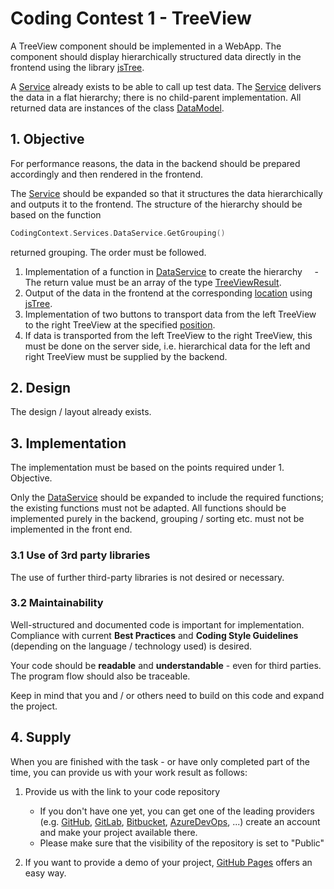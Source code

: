 # Coding Contest 1 - TreeView

A TreeView component should be implemented in a WebApp. The component should display hierarchically structured data directly in the frontend using the library [jsTree](https://www.jstree.com/docs).

A [Service](Services/DataService.cs) already exists to be able to call up test data. The [Service](Services/DataService.cs) delivers the data in a flat hierarchy; there is no child-parent implementation. All returned data are instances of the class [DataModel](Models/DataModel.cs).

## 1. Objective

For performance reasons, the data in the backend should be prepared accordingly and then rendered in the frontend.

The [Service](Services/DataService.cs) should be expanded so that it structures the data hierarchically and outputs it to the frontend. The structure of the hierarchy should be based on the function

```cpp
CodingContext.Services.DataService.GetGrouping()
```

returned grouping. The order must be followed.

1. Implementation of a function in [DataService](Services/DataService.cs) to create the hierarchy
    - The return value must be an array of the type [TreeViewResult](Models/TreeViewResult.cs).
2. Output of the data in the frontend at the corresponding [location](Views/Home/Index.cshtml) using [jsTree](https://www.jstree.com/docs).
3. Implementation of two buttons to transport data from the left TreeView to the right TreeView at the specified [position](Views/Home/Index.cshtml).
4. If data is transported from the left TreeView to the right TreeView, this must be done on the server side, i.e. hierarchical data for the left and right TreeView must be supplied by the backend.

## 2. Design

The design / layout already exists.

## 3. Implementation

The implementation must be based on the points required under 1. Objective.

Only the [DataService](Services/DataService.cs) should be expanded to include the required functions; the existing functions must not be adapted. All functions should be implemented purely in the backend, grouping / sorting etc. must not be implemented in the front end.

### 3.1 Use of 3rd party libraries

The use of further third-party libraries is not desired or necessary.

### 3.2 Maintainability

Well-structured and documented code is important for implementation. Compliance with current **Best Practices** and **Coding Style Guidelines** (depending on the language / technology used) is desired.

Your code should be **readable** and **understandable** - even for third parties. The program flow should also be traceable.

Keep in mind that you and / or others need to build on this code and expand the project.

## 4. Supply

When you are finished with the task - or have only completed part of the time, you can provide us with your work result as follows:

1. Provide us with the link to your code repository
   - If you don't have one yet, you can get one of the leading providers (e.g. [GitHub](https://github.com/), [GitLab](https://about.gitlab.com/), [Bitbucket](https://bitbucket.org/), [AzureDevOps](https://dev.azure.com/), ...) create an account and make your project available there.
   - Please make sure that the visibility of the repository is set to "Public"

2. If you want to provide a demo of your project, [GitHub Pages](https://pages.github.com/) offers an easy way.
